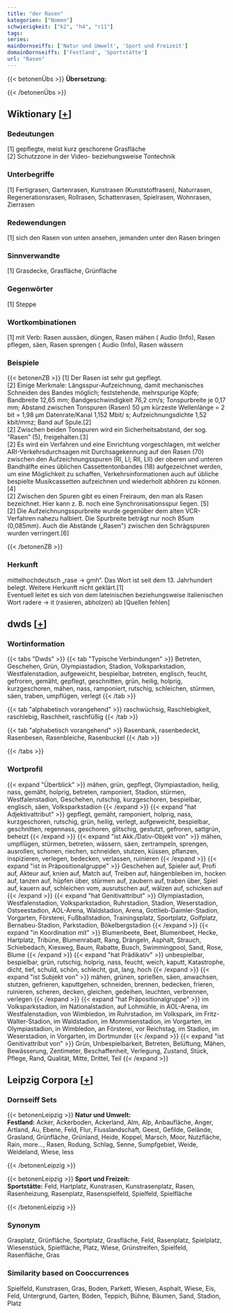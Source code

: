 ```yaml
---
title: "der Rasen"
kategorien: ["Nomen"]
schwierigkeit: ["k2", "h4", "r11"]
tags:
series:
mainDornseiffs: ['Natur und Umwelt', 'Sport und Freizeit']
domainDornseiffs: ['Festland', 'Sportstätte']
url: "Rasen"
---
```


{{< betonenÜbs >}}
**Übersetzung:**  
  
{{< /betonenÜbs >}}

## Wiktionary [[+](https://de.wiktionary.org/wiki/Rasen)]

### Bedeutungen
[1] gepflegte, meist kurz geschorene Grasfläche  
[2] Schutzzone in der Video- beziehungsweise Tontechnik  

### Unterbegriffe
[1] Fertigrasen, Gartenrasen, Kunstrasen (Kunststoffrasen), Naturrasen, Regenerationsrasen, Rollrasen, Schattenrasen, Spielrasen, Wohnrasen, Zierrasen  

### Redewendungen
[1] sich den Rasen von unten ansehen, jemanden unter den Rasen bringen  

### Sinnverwandte
[1] Grasdecke, Grasfläche, Grünfläche  

### Gegenwörter
[1] Steppe  

### Wortkombinationen
[1] mit Verb: Rasen aussäen, düngen, Rasen mähen ( Audio (Info), Rasen pflegen, säen, Rasen sprengen ( Audio (Info), Rasen wässern  

### Beispiele
{{< betonenZB >}}
[1] Der Rasen ist sehr gut gepflegt.  
[2] Einige Merkmale: Längsspur-Aufzeichnung, damit mechanisches Schneiden des Bandes möglich; feststehende, mehrspurige Köpfe; Bandbreite 12,65 mm; Bandgeschwindigkeit 76,2 cm/s; Tonspurbreite je 0,17 mm; Abstand zwischen Tonspuren (Rasen) 50 µm kürzeste Wellenlänge = 2 bit = 1,98 µm Datenrate/Kanal 1,152 Mbit/ s; Aufzeichnungsdichte 1,52 kbit/mmz; Band auf Spule.[2]  
[2] Zwischen beiden Tonspuren wird ein Sicherheitsabstand, der sog. "Rasen" (5), freigehalten.[3]  
[2] Es wird ein Verfahren und eine Einrichtung vorgeschlagen, mit welcher ARI-Verkehrsdurchsagen mit Durchsagekennung auf den Rasen (70) zwischen den Aufzeichnungsspuren (RI, Ll; RII, LII) der oberen und unteren Bandhälfte eines üblichen Cassettentonbandes (18) aufgezeichnet werden, um eine Möglichkeit zu schaffen, Verkehrsinformationen auch auf übliche bespielte Musikcassetten aufzeichnen und wiederholt abhören zu können.[4]  
[2] Zwischen den Spuren gibt es einen Freiraum, den man als Rasen bezeichnet. Hier kann z. B. noch eine Synchronisationsspur liegen. [5]  
[2] Die Aufzeichnungsspurbreite wurde gegenüber dem alten VCR-Verfahren nahezu halbiert. Die Spurbreite beträgt nur noch 85um (0,085mm). Auch die Abstände („Rasen") zwischen den Schrägspuren wurden verringert.[6]  

{{< /betonenZB >}}
### Herkunft
mittelhochdeutsch „rase → gmh“. Das Wort ist seit dem 13. Jahrhundert belegt. Weitere Herkunft nicht geklärt.[1]  
Eventuell leitet es sich von dem lateinischen beziehungsweise italienischen Wort radere → it (rasieren, abholzen) ab [Quellen fehlen]  



## dwds [[+](https://www.dwds.de/wb/Rasen)]

### Wortinformation
{{< tabs "Dwds" >}}
{{< tab "Typische Verbindungen" >}}
Betreten, Geschehen, Grün, Olympiastadion, Stadion, Volksparkstadion, Westfalenstadion, aufgeweicht, bespielbar, betreten, englisch, feucht, gefroren, gemäht, gepflegt, geschnitten, grün, heilig, holprig, kurzgeschoren, mähen, nass, ramponiert, rutschig, schleichen, stürmen, säen, traben, umpflügen, verlegt
{{< /tab >}}

{{< tab "alphabetisch vorangehend" >}}
raschwüchsig, Raschlebigkeit, raschlebig, Raschheit, raschfüßig
{{< /tab >}}

{{< tab "alphabetisch vorangehend" >}}
Rasenbank, rasenbedeckt, Rasenbesen, Rasenbleiche, Rasenbuckel
{{< /tab >}}

{{< /tabs >}}

### Wortprofil
{{< expand "Überblick" >}} mähen, grün, gepflegt, Olympiastadion, heilig, nass, gemäht, holprig, betreten, ramponiert, Stadion, stürmen, Westfalenstadion, Geschehen, rutschig, kurzgeschoren, bespielbar, englisch, säen, Volksparkstadion {{< /expand >}}
{{< expand "hat Adjektivattribut" >}} gepflegt, gemäht, ramponiert, holprig, nass, kurzgeschoren, rutschig, grün, heilig, verlegt, aufgeweicht, bespielbar, geschnitten, regennass, geschoren, glitschig, gestutzt, gefroren, sattgrün, beheizt {{< /expand >}}
{{< expand "ist Akk./Dativ-Objekt von" >}} mähen, umpflügen, stürmen, betreten, wässern, säen, zertrampeln, sprengen, ausrollen, schonen, riechen, schneiden, stutzen, küssen, pflanzen, inspizieren, verlegen, bedecken, verlassen, ruinieren {{< /expand >}}
{{< expand "ist in Präpositionalgruppe" >}} Geschehen auf, Spieler auf, Profi auf, Akteur auf, knien auf, Match auf, Treiben auf, hängenbleiben im, hocken auf, tanzen auf, hüpfen über, stürmen auf, zaubern auf, traben über, Spiel auf, kauern auf, schleichen vom, ausrutschen auf, wälzen auf, schicken auf {{< /expand >}}
{{< expand "hat Genitivattribut" >}} Olympiastadion, Westfalenstadion, Volksparkstadion, Ruhrstadion, Stadion, Weserstadion, Ostseestadion, AOL-Arena, Waldstadion, Arena, Gottlieb-Daimler-Stadion, Vorgarten, Försterei, Fußballstadion, Trainingsplatz, Sportplatz, Golfplatz, Bernabeu-Stadion, Parkstadion, Bökelbergstadion {{< /expand >}}
{{< expand "in Koordination mit" >}} Blumenbeete, Beet, Blumenbeet, Hecke, Hartplatz, Tribüne, Blumenrabatt, Rang, Drängeln, Asphalt, Strauch, Schiebedach, Kiesweg, Baum, Rabatte, Busch, Swimmingpool, Sand, Rose, Blume {{< /expand >}}
{{< expand "hat Prädikativ" >}} unbespielbar, bespielbar, grün, rutschig, holprig, nass, feucht, weich, kaputt, Katastrophe, dicht, tief, schuld, schön, schlecht, gut, lang, hoch {{< /expand >}}
{{< expand "ist Subjekt von" >}} mähen, grünen, sprießen, säen, anwachsen, stutzen, gefrieren, kaputtgehen, schneiden, brennen, bedecken, frieren, ruinieren, scheren, decken, gleichen, gedeihen, leuchten, verbrennen, verlegen {{< /expand >}}
{{< expand "hat Präpositionalgruppe" >}} im Volksparkstadion, im Nationalstadion, auf Lohmühle, in AOL-Arena, im Westfalenstadion, von Wimbledon, im Ruhrstadion, im Volkspark, im Fritz-Walter-Stadion, im Waldstadion, im Mommsenstadion, im Vorgarten, im Olympiastadion, in Wimbledon, an Försterei, vor Reichstag, im Stadion, im Weserstadion, in Vorgarten, im Dortmunder {{< /expand >}}
{{< expand "ist Genitivattribut von" >}} Grün, Unbespielbarkeit, Betreten, Belüftung, Mähen, Bewässerung, Zentimeter, Beschaffenheit, Verlegung, Zustand, Stück, Pflege, Rand, Qualität, Mitte, Drittel, Teil {{< /expand >}}

## Leipzig Corpora [[+](https://corpora.uni-leipzig.de/en/res?word=Rasen&corpusId=deu_newscrawl-public_2018)]

### Dornseiff Sets
{{< betonenLeipzig >}}
**Natur und Umwelt:**  
**Festland:** Acker, Ackerboden, Ackerland, Alm, Alp, Anbaufläche, Anger, Artland, Au, Ebene, Feld, Flur, Flusslandschaft, Geest, Gefilde, Gelände, Grasland, Grünfläche, Grünland, Heide, Koppel, Marsch, Moor, Nutzfläche, Rain, more..., Rasen, Rodung, Schlag, Senne, Sumpfgebiet, Weide, Weideland, Wiese, less  

{{< /betonenLeipzig >}}


{{< betonenLeipzig >}}
**Sport und Freizeit:**  
**Sportstätte:** Feld, Hartplatz, Kunstrasen, Kunstrasenplatz, Rasen, Rasenheizung, Rasenplatz, Rasenspielfeld, Spielfeld, Spielfläche  

{{< /betonenLeipzig >}}

### Synonym
Grasplatz, Grünfläche, Sportplatz, Grasfläche, Feld, Rasenplatz, Spielplatz, Wiesenstück, Spielfläche, Platz, Wiese, Grünstreifen, Spielfeld, Rasenfläche, Gras


### Similarity based on Cooccurrences
Spielfeld, Kunstrasen, Gras, Boden, Parkett, Wiesen, Asphalt, Wiese, Eis, Feld, Untergrund, Garten, Böden, Teppich, Bühne, Bäumen, Sand, Stadion, Platz

